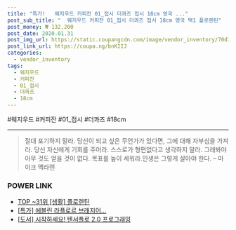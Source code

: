 ```yaml
--- 
title: "특가!   웨지우드 커피잔 01_접시 더콰즈 접시 18cm 영국 ..." 
post_sub_title: "  웨지우드 커피잔 01_접시 더콰즈 접시 18cm 영국 택1 플로렌틴" 
post_money: ₩ 132,200 
post_date: 2020.01.31 
post_img_url: https://static.coupangcdn.com/image/vendor_inventory/70d1/20f370a42ba115811820b30af3d91fed7f588697b1d5ba8ec3f29b0f4de7.png 
post_link_url: https://coupa.ng/bnKIIJ 
categories: 
  - vendor_inventory 
tags: 
  - 웨지우드 
  - 커피잔 
  - 01_접시 
  - 더콰즈 
  - 18cm 
--- 
```

  #웨지우드 #커피잔 #01_접시 #더콰즈 #18cm 
<hr> 

> 절대 포기하지 말라. 당신이 되고 싶은 무언가가 있다면, 그에 대해 자부심을 가져라. 당신 자신에게 기회를 주어라. 스스로가 형편없다고 생각하지 말라. 그래봐야 아무 것도 얻을 것이 없다. 목표를 높이 세워라.인생은 그렇게 살아야 한다.  – 마이크 맥라렌 


### POWER LINK

* <a href="https://blog.naver.com/an0733/221791483391" target="_blank"> TOP ~31위 [생활] 플로렌틴</a>
* <a href="https://blog.naver.com/santokki14/221790507932" target="_blank">[특가] 에블린 라플로르 브래지어...</a>
* <a href="https://blog.naver.com/fasyy4321/221778694559" target="_blank">[도서] 시작하세요! 텐서플로 2.0 프로그래밍</a>
